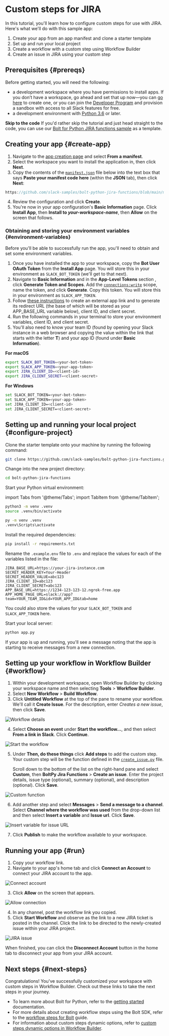 # Custom steps for JIRA

In this tutorial, you'll learn how to configure custom steps for use with JIRA. Here's what we'll do with this sample app:

1. Create your app from an app manifest and clone a starter template
2. Set up and run your local project
3. Create a workflow with a custom step using Workflow Builder
4. Create an issue in JIRA using your custom step

## Prerequisites {#prereqs}

Before getting started, you will need the following:

* a development workspace where you have permissions to install apps. If you don’t have a workspace, go ahead and set that up now&mdash;you can [go here](https://slack.com/get-started#create) to create one, or you can join the [Developer Program](https://api.slack.com/developer-program) and provision a sandbox with access to all Slack features for free.
* a development environment with [Python 3.6](https://www.python.org/downloads/) or later.

**Skip to the code**
If you'd rather skip the tutorial and just head straight to the code, you can use our [Bolt for Python JIRA functions sample](https://github.com/slack-samples/bolt-python-jira-functions) as a template.

## Creating your app {#create-app}

1. Navigate to the [app creation page](https://api.slack.com/apps/new) and select **From a manifest**.
2. Select the workspace you want to install the application in, then click **Next**.
3. Copy the contents of the [`manifest.json`](https://github.com/slack-samples/bolt-python-jira-functions/blob/main/manifest.json) file below into the text box that says **Paste your manifest code here** (within the **JSON** tab), then click **Next**:

```js reference title="manifest.json"
https://github.com/slack-samples/bolt-python-jira-functions/blob/main/manifest.json
```

4. Review the configuration and click **Create**.
5. You're now in your app configuration's **Basic Information** page. Click **Install App**, then **Install to _your-workspace-name_**, then **Allow** on the screen that follows.

### Obtaining and storing your environment variables {#environment-variables}

Before you'll be able to successfully run the app, you'll need to obtain and set some environment variables.

1. Once you have installed the app to your workspace, copy the **Bot User OAuth Token** from the **Install App** page. You will store this in your environment as `SLACK_BOT_TOKEN` (we'll get to that next).
2. Navigate to **Basic Information** and in the **App-Level Tokens** section , click **Generate Token and Scopes**. Add the [`connections:write`](https://docs.slack.dev/reference/scopes/connections.write) scope, name the token, and click **Generate**. Copy this token. You will store this in your environment as `SLACK_APP_TOKEN`.
3. Follow [these instructions](https://confluence.atlassian.com/adminjiraserver0909/configure-an-incoming-link-1251415519.html) to create an external app link and to generate its redirect URL (the base of which will be stored as your APP_BASE_URL variable below), client ID, and client secret.
4. Run the following commands in your terminal to store your environment variables, client ID, and client secret.
5. You'll also need to know your team ID (found by opening your Slack instance in a web browser and copying the value within the link that starts with the letter **T**) and your app ID (found under **Basic Information**).

**For macOS**
```bash
export SLACK_BOT_TOKEN=<your-bot-token>
export SLACK_APP_TOKEN=<your-app-token>
export JIRA_CLIENT_ID=<client-id>
export JIRA_CLIENT_SECRET=<client-secret>
```

**For Windows**
```bash
set SLACK_BOT_TOKEN=<your-bot-token>
set SLACK_APP_TOKEN=<your-app-token>
set JIRA_CLIENT_ID=<client-id>
set JIRA_CLIENT_SECRET=<client-secret>
```

## Setting up and running your local project {#configure-project}

Clone the starter template onto your machine by running the following command:

```bash
git clone https://github.com/slack-samples/bolt-python-jira-functions.git
```

Change into the new project directory:

```bash
cd bolt-python-jira-functions
```

Start your Python virtual environment:

import Tabs from '@theme/Tabs';
import TabItem from '@theme/TabItem';

<Tabs groupId="os">
<TabItem value="macos" label="For macOS">

```bash
python3 -m venv .venv
source .venv/bin/activate
```

</TabItem>
<TabItem value="windows" label="For Windows">

```bash
py -m venv .venv
.venv\Scripts\activate
```
</TabItem>
</Tabs>

Install the required dependencies:

```bash
pip install -r requirements.txt
```

Rename the `.example.env` file to `.env` and replace the values for each of the variables listed in the file:

```
JIRA_BASE_URL=https://your-jira-instance.com
SECRET_HEADER_KEY=Your-Header
SECRET_HEADER_VALUE=abc123
JIRA_CLIENT_ID=abc123
JIRA_CLIENT_SECRET=abc123
APP_BASE_URL=https://1234-123-123-12.ngrok-free.app
APP_HOME_PAGE_URL=slack://app?team=YOUR_TEAM_ID&id=YOUR_APP_ID&tab=home
```

You could also store the values for your `SLACK_BOT_TOKEN` and `SLACK_APP_TOKEN` here.

Start your local server:

```bash
python app.py
```

If your app is up and running, you'll see a message noting that the app is starting to receive messages from a new connection.

## Setting up your workflow in Workflow Builder {#workflow}

1. Within your development workspace, open Workflow Builder by clicking your workspace name and then selecting **Tools** > **Workflow Builder**. 
2. Select **New Workflow** > **Build Workflow**.
3. Click **Untitled Workflow** at the top of the pane to rename your workflow. We'll call it **Create Issue**. For the description, enter _Creates a new issue_, then click **Save**.

![Workflow details](/img/tutorials/custom-steps-jira/1.png)

4. Select **Choose an event** under **Start the workflow...**, and then select **From a link in Slack**. Click **Continue**.

![Start the workflow](/img/tutorials/custom-steps-jira/2.png)

5. Under **Then, do these things** click **Add steps** to add the custom step. Your custom step will be the function defined in the [`create_issue.py`](https://github.com/slack-samples/bolt-python-jira-functions/blob/main/listeners/functions/create_issue.py) file. 

    Scroll down to the bottom of the list on the right-hand pane and select **Custom**, then **BoltPy Jira Functions** > **Create an issue**. Enter the project details, issue type (optional), summary (optional), and description (optional). Click **Save**.

![Custom function](/img/tutorials/custom-steps-jira/3.png)

6. Add another step and select **Messages** > **Send a message to a channel**. Select **Channel where the workflow was used** from the drop-down list and then select **Insert a variable** and **Issue url**. Click **Save**.

![Insert variable for issue URL](/img/tutorials/custom-steps-jira/4.png)

7. Click **Publish** to make the workflow available to your workspace.

## Running your app {#run}

1. Copy your workflow link.
2. Navigate to your app's home tab and click **Connect an Account** to connect your JIRA account to the app. 

![Connect account](/img/tutorials/custom-steps-jira/5.png)

3. Click **Allow** on the screen that appears.

![Allow connection](/img/tutorials/custom-steps-jira/6.png)

4. In any channel, post the workflow link you copied.
5. Click **Start Workflow** and observe as the link to a new JIRA ticket is posted in the channel. Click the link to be directed to the newly-created issue within your JIRA project.

![JIRA issue](/img/tutorials/custom-steps-jira/7.png)

When finished, you can click the **Disconnect Account** button in the home tab to disconnect your app from your JIRA account.

## Next steps {#next-steps}

Congratulations! You've successfully customized your workspace with custom steps in Workflow Builder. Check out these links to take the next steps in your journey.

* To learn more about Bolt for Python, refer to the [getting started](/getting-started) documentation.
* For more details about creating workflow steps using the Bolt SDK, refer to the [workflow steps for Bolt](https://docs.slack.dev/workflows/workflow-steps) guide.
* For information about custom steps dynamic options, refer to [custom steps dynamic options in Workflow Builder](https://docs.slack.dev/workflows/creating-custom-steps-dynamic-options).
